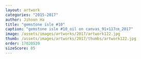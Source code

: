 ```yaml
---
layout: artwork
categories: "2015-2017"
author: Jihoon Ha
title: "gemstone isle #10"
caption: "gemstone isle #10_oil on canvas_91×117㎝_2017"
image: /assets/images/artworks/2017/artwork122.jpg
thumb: /assets/images/artworks/2017/thumbs/artwork122.jpg
order: 17020539
sizeScore: 05
---
```

